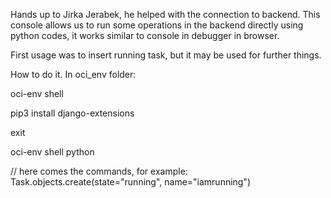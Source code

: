 Hands up to Jirka Jerabek, he helped with the connection to backend. This console allows us to run some operations in the backend directly
using python codes, it works similar to console in debugger in browser.

First usage was to insert running task, but it may be used for further things.

How to do it. In oci_env folder:

oci-env shell

pip3 install django-extensions

exit

oci-env shell python

// here comes the commands, for example:
Task.objects.create(state="running", name="iamrunning")

